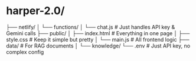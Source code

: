
# harper-2.0/

├── netlify/
│   └── functions/
│       └── chat.js      # Just handles API key & Gemini calls
├── public/
│   ├── index.html      # Everything in one page
│   ├── style.css       # Keep it simple but pretty
│   └── main.js         # All frontend logic
├── data/               # For RAG documents
│   └── knowledge/
└── .env               # Just API key, no complex config
